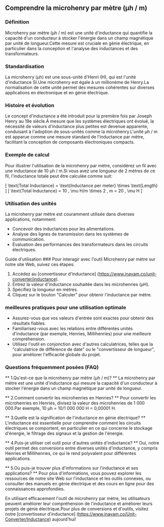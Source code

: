 ## Comprendre la microhenry par mètre (µh / m)

### Définition
Microhenry par mètre (µh / m) est une unité d'inductance qui quantifie la capacité d'un conducteur à stocker l'énergie dans un champ magnétique par unité de longueur.Cette mesure est cruciale en génie électrique, en particulier dans la conception et l'analyse des inductances et des transformateurs.

### Standardisation
La microhenry (µh) est une sous-unité d'Henri (H), qui est l'unité d'inductance SI.Une microhenry est égale à un millionème de Henry.La normalisation de cette unité permet des mesures cohérentes sur diverses applications en électronique et en génie électrique.

### Histoire et évolution
Le concept d'inductance a été introduit pour la première fois par Joseph Henry au 19e siècle.À mesure que les systèmes électriques ont évolué, la nécessité de valeurs d'inductance plus petites est devenue apparente, conduisant à l'adoption de sous-unités comme la microhenry.L'unité µh / m est apparue comme une mesure standard de l'inductance par mètre, facilitant la conception de composants électroniques compacts.

### Exemple de calcul
Pour illustrer l'utilisation de la microhenry par mètre, considérez un fil avec une inductance de 10 µh / m.Si vous avez une longueur de 2 mètres de ce fil, l'inductance totale peut être calculée comme suit:

\[ \text{Total Inductance} = \text{Inductance per meter} \times \text{Length} \]
\[ \text{Total Inductance} = 10 \, \mu H/m \times 2 \, m = 20 \, \mu H \]

### Utilisation des unités
La microhenry par mètre est couramment utilisée dans diverses applications, notamment:
- Concevoir des inductances pour les alimentations.
- Analyse des lignes de transmission dans les systèmes de communication.
- Évaluation des performances des transformateurs dans les circuits électriques.

Guide d'utilisation ###
Pour interagir avec l'outil Microhenry par mètre sur notre site Web, suivez ces étapes:
1. Accédez au [convertisseur d'inductance] (https://www.inayam.co/unit-converter/inductance).
2. Entrez la valeur d'inductance souhaitée dans les microhenries (µH).
3. Spécifiez la longueur en mètres.
4. Cliquez sur le bouton "Calculer" pour obtenir l'inductance par mètre.

### meilleures pratiques pour une utilisation optimale
- Assurez-vous que vos valeurs d'entrée sont exactes pour obtenir des résultats fiables.
- Familiarisez-vous avec les relations entre différentes unités d'inductance (par exemple, Henries, Millihenries) pour une meilleure compréhension.
- Utilisez l'outil en conjonction avec d'autres calculatrices, telles que la "calculatrice de différence de date" ou le "convertisseur de longueur", pour améliorer l'efficacité globale du projet.

### Questions fréquemment posées (FAQ)

** 1.Qu'est-ce que la microhenry par mètre (µh / m)? **
La microhenry par mètre est une unité d'inductance qui mesure la capacité d'un conducteur à stocker l'énergie dans un champ magnétique par unité de longueur.

** 2.Comment convertir les microhenries en Henries? **
Pour convertir les microhenries en Henries, divisez la valeur des microhenries de 1 000 000.Par exemple, 10 µh = 10/1 000 000 H = 0,00001 H.

** 3.Quelle est la signification de l'inductance en génie électrique? **
L'inductance est essentielle pour comprendre comment les circuits électriques se comportent, en particulier en ce qui concerne le stockage d'énergie, le filtrage des signaux et la gestion de l'énergie.

** 4.Puis-je utiliser cet outil pour d'autres unités d'inductance? **
Oui, notre outil permet des conversions entre diverses unités d'inductance, y compris Henries et Millihenries, ce qui le rend polyvalent pour différentes applications.

** 5.Où puis-je trouver plus d'informations sur l'inductance et ses applications? **
Pour plus d'informations, vous pouvez explorer les ressources de notre site Web sur l'inductance et les outils connexes, ou consulter des manuels en génie électrique et des cours en ligne pour des connaissances approfondies.

En utilisant efficacement l'outil de microhenry par mètre, les utilisateurs peuvent améliorer leur compréhension de l'inductance et améliorer leurs projets de génie électrique.Pour plus de conversions et d'outils, visitez notre [convertisseur d'inductance] (https://www.inayam.co/Unit-Converter/Inductance) aujourd'hui!
